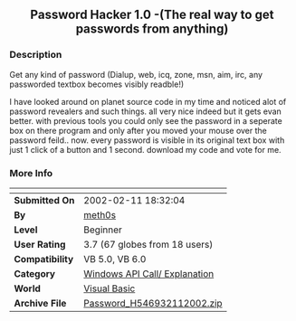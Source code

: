 ﻿<div align="center">

## Password Hacker 1\.0 \-\(The real way to get passwords from anything\)


</div>

### Description

Get any kind of password (Dialup, web, icq, zone, msn, aim, irc, any passworded textbox becomes visibly readble!)

I have looked around on planet source code in my time and noticed alot of password revealers and such things. all very nice indeed but it gets evan better. with previous tools you could only see the password in a seperate box on there program and only after you moved your mouse over the password feild.. now. every password is visible in its original text box with just 1 click of a button and 1 second. download my code and vote for me.
 
### More Info
 


<span>             |<span>
---                |---
**Submitted On**   |2002-02-11 18:32:04
**By**             |[meth0s](https://github.com/Planet-Source-Code/PSCIndex/blob/master/ByAuthor/meth0s.md)
**Level**          |Beginner
**User Rating**    |3.7 (67 globes from 18 users)
**Compatibility**  |VB 5\.0, VB 6\.0
**Category**       |[Windows API Call/ Explanation](https://github.com/Planet-Source-Code/PSCIndex/blob/master/ByCategory/windows-api-call-explanation__1-39.md)
**World**          |[Visual Basic](https://github.com/Planet-Source-Code/PSCIndex/blob/master/ByWorld/visual-basic.md)
**Archive File**   |[Password\_H546932112002\.zip](https://github.com/Planet-Source-Code/meth0s-password-hacker-1-0-the-real-way-to-get-passwords-from-anything__1-31715/archive/master.zip)








